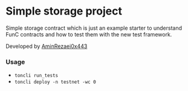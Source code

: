 # Simple storage project

Simple storage contract which is just an example starter to understand FunC contracts and how to test them with the new test framework.

Developed by [AminRezaei0x443](https://github.com/AminRezaei0x443)

### Usage

- `toncli run_tests`
- `toncli deploy -n testnet -wc 0`